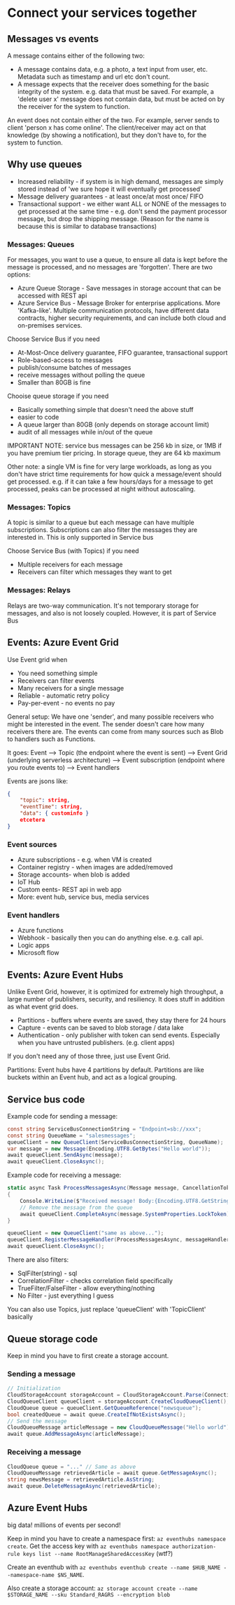 # Connect your services together

## Messages vs events

A message contains either of the following two:

- A message contains data, e.g. a photo, a text input from user, etc. Metadata such as timestamp and url etc don't count.
- A message expects that the receiver does something for the basic integrity of the system. e.g. data that must be saved. For example, a 'delete user x' message does not contain data, but must be acted on by the receiver for the system to function.

An event does not contain either of the two. For example, server sends to client 'person x has come online'. The client/receiver may act on that knowledge (by showing a notification), but they don't have to, for the system to function.

## Why use queues

- Increased reliability - if system is in high demand, messages are simply stored instead of 'we sure hope it will eventually get processed'
- Message delivery guarantees - at least once/at most once/ FIFO
- Transactional support - we either want ALL or NONE of the messages to get processed at the same time - e.g. don't send the payment processor message, but drop the shipping message. (Reason for the name is because this is similar to database transactions)

### Messages: Queues

For messages, you want to use a queue, to ensure all data is kept before the message is processed, and no messages are 'forgotten'. There are two options:

- Azure Queue Storage - Save messages in storage account that can be accessed with REST api
- Azure Service Bus - Message Broker for enterprise applications. More 'Kafka-like'. Multiple communication protocols, have different data contracts, higher security requirements, and can include both cloud and on-premises services.

Choose Service Bus if you need

- At-Most-Once delivery guarantee, FIFO guarantee, transactional support
- Role-based-access to messages
- publish/consume batches of messages
- receive messages without polling the queue
- Smaller than 80GB is fine

Chooise queue storage if you need

- Basically something simple that doesn't need the above stuff
- easier to code
- A queue larger than 80GB (only depends on storage account limit)
- audit of all messages while in/out of the queue

IMPORTANT NOTE: service bus messages can be 256 kb in size, or 1MB if you have premium tier pricing. In storage queue, they are 64 kb maximum

Other note: a single VM is fine for very large workloads, as long as you don't have strict time requirements for how quick a message/event should get processed. e.g. if it can take a few hours/days for a message to get processed, peaks can be processed at night without autoscaling.

### Messages: Topics

A topic is similar to a queue but each message can have multiple subscriptions. Subscriptions can also filter the messages they are interested in. This is only supported in Service bus

Choose Service Bus (with Topics) if you need

- Multiple receivers for each message
- Receivers can filter which messages they want to get

### Messages: Relays

Relays are two-way communication. It's not temporary storage for messages, and also is not loosely coupled. However, it is part of Service Bus

## Events: Azure Event Grid

Use Event grid when

- You need something simple
- Receivers can filter events
- Many receivers for a single message
- Reliable - automatic retry policy
- Pay-per-event - no events no pay

General setup: We have one 'sender', and many possible receivers who might be interested in the event. The sender doesn't care how many receivers there are. The events can come from many sources such as Blob to handlers such as Functions.

It goes:  Event --> Topic (the endpoint where the event is sent) --> Event Grid (underlying serverless architecture) --> Event subscription (endpoint where you route events to) --> Event handlers

Events are jsons like:

```json
{
    "topic": string,
    "eventTime": string,
    "data": { custominfo }
    etcetera
}
```

### Event sources

- Azure subscriptions - e.g. when VM is created
- Container registry - when images are added/removed
- Storage accounts- when blob is added
- IoT Hub
- Custom eents- REST api in web app
- More: event hub, service bus, media services

### Event handlers

- Azure functions
- Webhook - basically then you can do anything else. e.g. call api.
- Logic apps
- Microsoft flow

## Events: Azure Event Hubs

Unlike Event Grid, however, it is optimized for extremely high throughput, a large number of publishers, security, and resiliency. It does stuff in addition as what event grid does.

- Partitions - buffers where events are saved, they stay there for 24 hours
- Capture - events can be saved to blob storage / data lake
- Authentication - only publisher with token can send events. Especially when you have untrusted publishers. (e.g. client apps)

If you don't need any of those three, just use Event Grid.

Partitions: Event hubs have 4 partitions by default. Partitions are like buckets within an Event hub, and act as a logical grouping.

## Service bus code

Example code for sending a message:

```csharp
const string ServiceBusConnectionString = "Endpoint=sb://xxx";
const string QueueName = "salesmessages";
queueClient = new QueueClient(ServiceBusConnectionString, QueueName);
var message = new Message(Encoding.UTF8.GetBytes("Hello world"));
await queueClient.SendAsync(message);
await queueClient.CloseAsync();
```

Example code for receiving a message:

```csharp
static async Task ProcessMessagesAsync(Message message, CancellationToken token)
{
    Console.WriteLine($"Received message! Body:{Encoding.UTF8.GetString(message.Body)}")
    // Remove the message from the queue
    await queueClient.CompleteAsync(message.SystemProperties.LockToken);
}

queueClient = new QueueClient("same as above...");
queueClient.RegisterMessageHandler(ProcessMessagesAsync, messageHandlerOptions);
await queueClient.CloseAsync();
```

There are also filters:

- SqlFilter(string) - sql
- CorrelationFilter - checks correlation field specifically
- TrueFilter/FalseFilter - allow everything/nothing
- No Filter - just everything I guess

You can also use Topics, just replace 'queueClient' with 'TopicClient' basically

## Queue storage code

Keep in mind you have to first create a storage account.

### Sending a message

```csharp
// Initialization
CloudStorageAccount storageAccount = CloudStorageAccount.Parse(ConnectionString);
CloudQueueClient queueClient = storageAccount.CreateCloudQueueClient();
CloudQueue queue = queueClient.GetQueueReference("newsqueue");
bool createdQueue = await queue.CreateIfNotExistsAsync();
// Send the message
CloudQueueMessage articleMessage = new CloudQueueMessage("Hello world");
await queue.AddMessageAsync(articleMessage);
```

### Receiving a message

```csharp
CloudQueue queue = "..." // Same as above
CloudQueueMessage retrievedArticle = await queue.GetMessageAsync();
string newsMessage = retrievedArticle.AsString;
await queue.DeleteMessageAsync(retrievedArticle);
```

## Azure Event Hubs

big data! millions of events per second!

Keep in mind you have to create a namespace first: `az eventhubs namespace create`. Get the access key with `az eventhubs namespace authorization-rule keys list --name RootManageSharedAccessKey` (wtf?)

Create an eventhub with `az eventhubs eventhub create --name $HUB_NAME --namespace-name $NS_NAME`.

Also create a storage account: `az storage account create --name $STORAGE_NAME --sku Standard_RAGRS --encryption blob`
